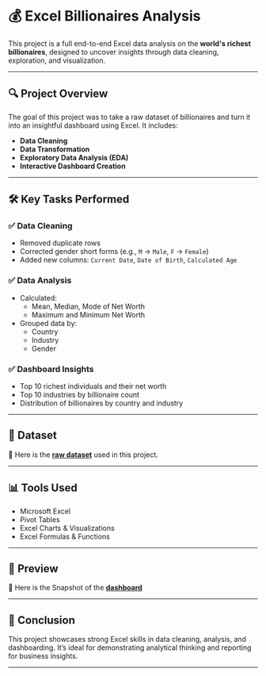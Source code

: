# 💰 Excel Billionaires Analysis

This project is a full end-to-end Excel data analysis on the **world's richest billionaires**, designed to uncover insights through data cleaning, exploration, and visualization.

---

## 🔍 Project Overview

The goal of this project was to take a raw dataset of billionaires and turn it into an insightful dashboard using Excel. It includes:

- **Data Cleaning**
- **Data Transformation**
- **Exploratory Data Analysis (EDA)**
- **Interactive Dashboard Creation**

---

## 🛠️ Key Tasks Performed

### ✅ Data Cleaning

- Removed duplicate rows
- Corrected gender short forms (e.g., `M` → `Male`, `F` → `Female`)
- Added new columns: `Current Date`, `Date of Birth`, `Calculated Age`

### ✅ Data Analysis

- Calculated:
  - Mean, Median, Mode of Net Worth
  - Maximum and Minimum Net Worth
- Grouped data by:
  - Country
  - Industry
  - Gender

### ✅ Dashboard Insights

- Top 10 richest individuals and their net worth
- Top 10 industries by billionaire count
- Distribution of billionaires by country and industry

---

## 📁 Dataset

📌 Here is the [**raw dataset**](https://github.com/SrijanSwaroop/excel-billionaires-analysis/blob/main/Billionaires%20Statistics%20Dataset%20Raw%20(1).xlsx) used in this project.  

---

## 📊 Tools Used

- Microsoft Excel
- Pivot Tables
- Excel Charts & Visualizations
- Excel Formulas & Functions

---

## 📸 Preview

📌 Here is the Snapshot of the [**dashboard**](https://github.com/SrijanSwaroop/excel-billionaires-analysis/blob/main/Excel%20Dashboard.png)

---

## 📌 Conclusion

This project showcases strong Excel skills in data cleaning, analysis, and dashboarding. It’s ideal for demonstrating analytical thinking and reporting for business insights.

---

